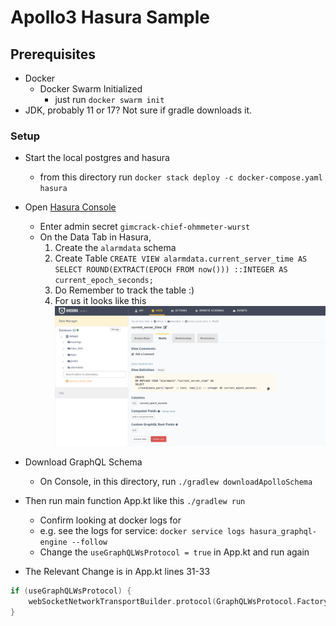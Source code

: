 # Apollo3 Hasura Sample

## Prerequisites
* Docker
  * Docker Swarm Initialized
    * just run `docker swarm init`
* JDK, probably 11 or 17? Not sure if gradle downloads it.

### Setup
* Start the local postgres and hasura
  * from this directory run `docker stack deploy -c docker-compose.yaml hasura`
* Open [Hasura Console](http://127.0.0.1:7070)
  * Enter admin secret `gimcrack-chief-ohmmeter-wurst`
  * On the Data Tab in Hasura,
     1. Create the `alarmdata` schema
     1. Create Table `CREATE VIEW alarmdata.current_server_time AS SELECT ROUND(EXTRACT(EPOCH FROM now())) ::INTEGER AS current_epoch_seconds;`
     1. Do Remember to track the table :)
     1. For us it looks like this
    ![img.png](img.png)
* Download GraphQL Schema
  * On Console, in this directory, run `./gradlew downloadApolloSchema`
* Then run main function App.kt like this `./gradlew run`
  * Confirm looking at docker logs for 
  * e.g. see the logs for service: `docker service logs hasura_graphql-engine --follow`
  * Change the `useGraphQLWsProtocol = true` in App.kt and run again

* The Relevant Change is in App.kt lines 31-33
```kotlin
if (useGraphQLWsProtocol) {
    webSocketNetworkTransportBuilder.protocol(GraphQLWsProtocol.Factory()) // Default is SubscriptionWsProtocol when not provided
}
```